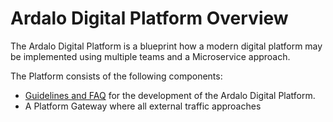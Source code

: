 # Ardalo Digital Platform Overview
The Ardalo Digital Platform is a blueprint how a modern digital platform may be implemented
using multiple teams and a Microservice approach.

The Platform consists of the following components:
  * [Guidelines and FAQ](https://github.com/ardalo/digital-platform-development-guide) for the development of the Ardalo Digital Platform.
  * A Platform Gateway where all external traffic approaches
